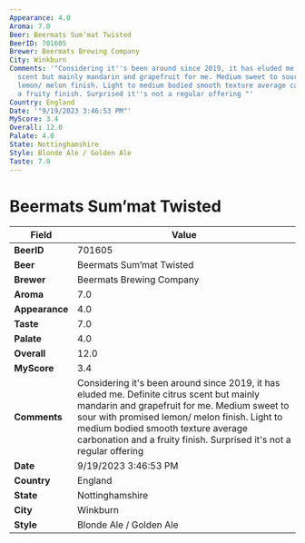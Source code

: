 ```yaml
---
Appearance: 4.0
Aroma: 7.0
Beer: Beermats Sum’mat Twisted
BeerID: 701605
Brewer: Beermats Brewing Company
City: Winkburn
Comments: '"Considering it''s been around since 2019, it has eluded me. Definite citrus
  scent but mainly mandarin and grapefruit for me. Medium sweet to sour with promised
  lemon/ melon finish. Light to medium bodied smooth texture average carbonation and
  a fruity finish. Surprised it''s not a regular offering "'
Country: England
Date: '"9/19/2023 3:46:53 PM"'
MyScore: 3.4
Overall: 12.0
Palate: 4.0
State: Nottinghamshire
Style: Blonde Ale / Golden Ale
Taste: 7.0
---
```


# Beermats Sum’mat Twisted

| Field         | Value |
|---------------|-------|
| **BeerID** | 701605 |
| **Beer** | Beermats Sum’mat Twisted |
| **Brewer** | Beermats Brewing Company |
| **Aroma** | 7.0 |
| **Appearance** | 4.0 |
| **Taste** | 7.0 |
| **Palate** | 4.0 |
| **Overall** | 12.0 |
| **MyScore** | 3.4 |
| **Comments** | Considering it's been around since 2019, it has eluded me. Definite citrus scent but mainly mandarin and grapefruit for me. Medium sweet to sour with promised lemon/ melon finish. Light to medium bodied smooth texture average carbonation and a fruity finish. Surprised it's not a regular offering  |
| **Date** | 9/19/2023 3:46:53 PM |
| **Country** | England |
| **State** | Nottinghamshire |
| **City** | Winkburn |
| **Style** | Blonde Ale / Golden Ale |
